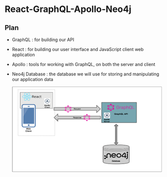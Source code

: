 # React-GraphQL-Apollo-Neo4j

## Plan

-   GraphQL : for building our API
-   React : for building our user interface and JavaScript client web application
-   Apollo : tools for working with GraphQL, on both the server and client
-   Neo4j Database : the database we will use for storing and manipulating our application
    data

    <img src="/src/assets/images/RGAN2.png" width="600" height="275">
